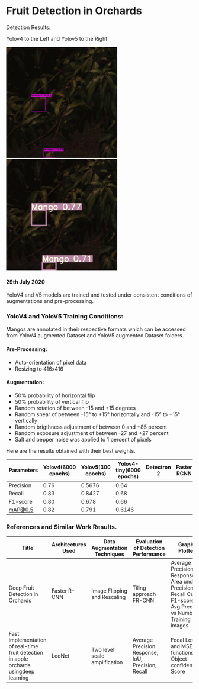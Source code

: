 # Fruit Detection in Orchards

Detection Results:

Yolov4 to the Left and Yolov5 to the Right

<img src = "/Detection Results/v4_aug_new/egif.gif" width = "300">  <img src = "/Detection Results/v5_new_aug/egif.gif" width = "300"> 

#### 29th July 2020

YoloV4 and V5 models are trained and tested under consistent conditions of augmentations and pre-processing.
### YoloV4 and YoloV5 Training Conditions:
Mangos are annotated in their respective formats which can be accessed from YoloV4 augmented Dataset and YoloV5 augmented Dataset folders.

#### Pre-Processing:
* Auto-orientation of pixel data  
* Resizing to 416x416

#### Augmentation:
* 50% probability of horizontal flip
* 50% probability of vertical flip
* Random rotation of between -15 and +15 degrees
* Random shear of between -15° to +15° horizontally and -15° to +15° vertically
* Random brigthness adjustment of between 0 and +85 percent
* Random exposure adjustment of between -27 and +27 percent
* Salt and pepper noise was applied to 1 percent of pixels

Here are the results obtained with their best weights.

| Parameters	| Yolov4(6000 epochs) 	| 	Yolov5(300 epochs)	| 	Yolov4-tiny(6000 epochs)		| Detectron 2		| Faster RCNN
|-------|--------|---------|--------|---------|---------|
| Precision	| 	0.76	| 	0.5676	| 	0.64	| 	 		| 
| Recall	  | 	0.83	| 	0.8427	| 	0.68	| 	 		| 
| F1-score	| 	0.80	| 	0.678	  | 	0.66	|  		  | 
| mAP@0.5 	|   0.82	|   0.791	  | 	0.6146	| 		|  		| 




### References and Similar Work Results.

|Title	 |    Architectures Used |	Data Augmentation Techniques |	Evaluation of Detection Performance |	Graphs Plotted | Results   
|-------|--------|---------|--------|---------| ---------|
| Deep Fruit Detection in Orchards | Faster R-CNN |Image Flipping and Rescaling | Tiling approach FR-CNN	| 	Average Precision Response Area under Precision Recall Curve, F1-score	Avg.Precision vs  Number of Training images|	F1 score > 0.9; Precision = 0.958; Recall = 0.863|
| Fast implementation of real-time fruit detection in apple orchards usingdeep learning | LedNet	|Two level scale amplification |	Average Precision Response, IoU, Precision, Recall|	Focal Loss and MSE functions vs Object confidence Score|	Recall = 0.821; Accuracy = 0.853|

